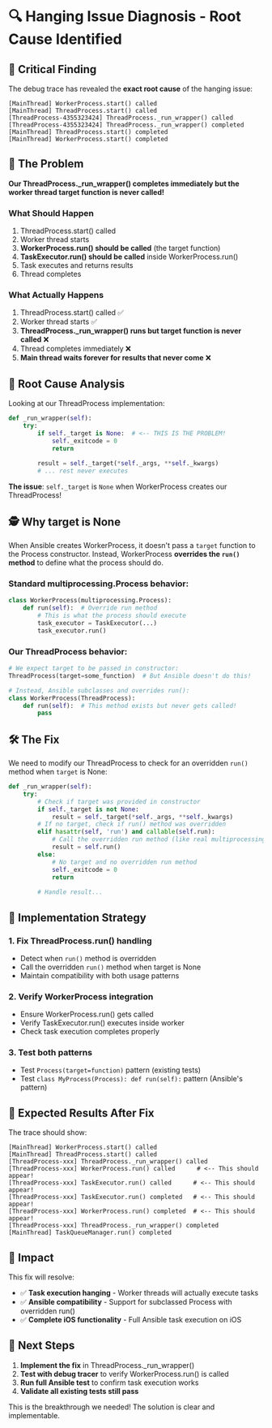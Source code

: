 # 🔍 Hanging Issue Diagnosis - Root Cause Identified

## 🎯 Critical Finding

The debug trace has revealed the **exact root cause** of the hanging issue:

```
[MainThread] WorkerProcess.start() called
[MainThread] ThreadProcess.start() called
[ThreadProcess-4355323424] ThreadProcess._run_wrapper() called
[ThreadProcess-4355323424] ThreadProcess._run_wrapper() completed
[MainThread] ThreadProcess.start() completed
[MainThread] WorkerProcess.start() completed
```

## 🚨 The Problem

**Our ThreadProcess._run_wrapper() completes immediately but the worker thread target function is never called!**

### What Should Happen
1. ThreadProcess.start() called
2. Worker thread starts 
3. **WorkerProcess.run() should be called** (the target function)
4. **TaskExecutor.run() should be called** inside WorkerProcess.run()
5. Task executes and returns results
6. Thread completes

### What Actually Happens
1. ThreadProcess.start() called ✅
2. Worker thread starts ✅
3. **ThreadProcess._run_wrapper() runs but target function is never called** ❌
4. Thread completes immediately ❌
5. **Main thread waits forever for results that never come** ❌

## 🔧 Root Cause Analysis

Looking at our ThreadProcess implementation:

```python
def _run_wrapper(self):
    try:
        if self._target is None:  # <-- THIS IS THE PROBLEM!
            self._exitcode = 0
            return
            
        result = self._target(*self._args, **self._kwargs)
        # ... rest never executes
```

**The issue**: `self._target` is `None` when WorkerProcess creates our ThreadProcess!

## 🕵️ Why target is None

When Ansible creates WorkerProcess, it doesn't pass a `target` function to the Process constructor. Instead, WorkerProcess **overrides the `run()` method** to define what the process should do.

### Standard multiprocessing.Process behavior:
```python
class WorkerProcess(multiprocessing.Process):
    def run(self):  # Override run method
        # This is what the process should execute
        task_executor = TaskExecutor(...)
        task_executor.run()
```

### Our ThreadProcess behavior:
```python
# We expect target to be passed in constructor:
ThreadProcess(target=some_function)  # But Ansible doesn't do this!

# Instead, Ansible subclasses and overrides run():
class WorkerProcess(ThreadProcess):
    def run(self):  # This method exists but never gets called!
        pass
```

## 🛠️ The Fix

We need to modify our ThreadProcess to check for an overridden `run()` method when `target` is None:

```python
def _run_wrapper(self):
    try:
        # Check if target was provided in constructor
        if self._target is not None:
            result = self._target(*self._args, **self._kwargs)
        # If no target, check if run() method was overridden
        elif hasattr(self, 'run') and callable(self.run):
            # Call the overridden run method (like real multiprocessing.Process)
            result = self.run()
        else:
            # No target and no overridden run method
            self._exitcode = 0
            return
            
        # Handle result...
```

## 🎯 Implementation Strategy

### 1. **Fix ThreadProcess.run() handling**
- Detect when `run()` method is overridden
- Call the overridden `run()` method when target is None
- Maintain compatibility with both usage patterns

### 2. **Verify WorkerProcess integration**
- Ensure WorkerProcess.run() gets called
- Verify TaskExecutor.run() executes inside worker
- Check task execution completes properly

### 3. **Test both patterns**
- Test `Process(target=function)` pattern (existing tests)
- Test `class MyProcess(Process): def run(self):` pattern (Ansible's pattern)

## 🧪 Expected Results After Fix

The trace should show:
```
[MainThread] WorkerProcess.start() called
[MainThread] ThreadProcess.start() called
[ThreadProcess-xxx] ThreadProcess._run_wrapper() called
[ThreadProcess-xxx] WorkerProcess.run() called      # <-- This should appear!
[ThreadProcess-xxx] TaskExecutor.run() called      # <-- This should appear!
[ThreadProcess-xxx] TaskExecutor.run() completed   # <-- This should appear!
[ThreadProcess-xxx] WorkerProcess.run() completed  # <-- This should appear!
[ThreadProcess-xxx] ThreadProcess._run_wrapper() completed
[MainThread] TaskQueueManager.run() completed
```

## 🎉 Impact

This fix will resolve:
- ✅ **Task execution hanging** - Worker threads will actually execute tasks
- ✅ **Ansible compatibility** - Support for subclassed Process with overridden run()
- ✅ **Complete iOS functionality** - Full Ansible task execution on iOS

## 🚀 Next Steps

1. **Implement the fix** in ThreadProcess._run_wrapper()
2. **Test with debug tracer** to verify WorkerProcess.run() is called
3. **Run full Ansible test** to confirm task execution works
4. **Validate all existing tests still pass**

This is the breakthrough we needed! The solution is clear and implementable.
